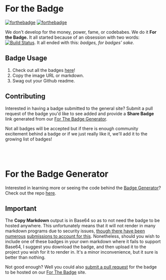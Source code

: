 ﻿# For the Badge

[![forthebadge](https://forthebadge.com/images/badges/fuck-it-ship-it.svg)](https://forthebadge.com)
[![forthebadge](https://forthebadge.com/images/badges/no-ragrets.svg)](https://forthebadge.com)

We don't develop for the money, power, fame, or codebabes. We do it **For the Badge.** It all started because of an obsession with two words: [![Build Status](https://travis-ci.org/BraveUX/for-the-badge.svg)](https://travis-ci.org/BraveUX/for-the-badge). It all ended with this: _badges, for badges’ sake_.

## Badge Usage

1. Check out all the badges [here](https://forthebadge.com)!
2. Copy the image URL or markdown.
3. Swag out your Github readme.

## Contributing
Interested in having a badge submitted to the general site? Submit a pull request of the badge you'd like to see added and provide a **Share Badge** link generated from our [For The Badge Generator](http://forthebadge.com/generator). 

Not all badges will be accepted but if there is enough community excitement behind a badge or if we just really like it, we'll add it to the growing list of badges!

<br />
<br />


# For the Badge Generator
Interested in learning more or seeing the code behind the [Badge Generator](http://forthebadge.com/generator)? Check out the repo [here](https://github.com/ekfuhrmann/badge-generator).
## Important
The **Copy Markdown** output is in Base64 so as to not need the badge to be hosted anywhere. This unfortunately means that it will not render in many markdown programs due to security issues, [though there have been numerous](https://github.com/github/markup/issues/270) [submissions to account for this](https://github.com/gjtorikian/html-pipeline/pull/227). Nonetheless, should you wish to include one of these badges in your own markdown where it fails to support Base64, I suggest you download the badge, and then upload it to the project you wish for it to render in. It's a minor inconvenience, but it sure is better than nothing.

Not good enough? Well you could also [submit a pull request](#contributing) for the badge to be hosted on our [For The Badge](https://forthebadge.com/) site.